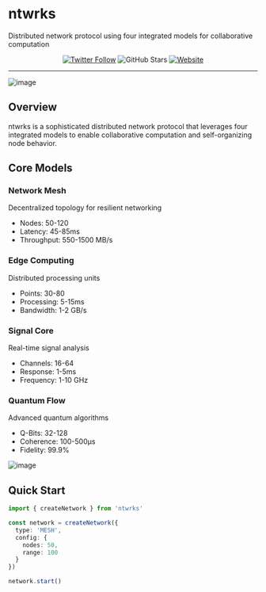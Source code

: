 

  <h1>ntwrks</h1>
  <p>Distributed network protocol using four integrated models for collaborative computation</p>
</div>

<div align="center">
  
  [![Twitter Follow](https://img.shields.io/twitter/follow/NtwrksNodes?style=social)](https://twitter.com/NtwrksNodes)
  ![GitHub Stars](https://img.shields.io/github/stars/ntwrks/core?style=social)
  [![Website](https://img.shields.io/badge/website-ntwrks.io-blue)](https://ntwrks.io)
  
</div>

---

![image](https://github.com/user-attachments/assets/b50e2e3a-9529-4c98-9fc8-21ba13c4204d)


## Overview

ntwrks is a sophisticated distributed network protocol that leverages four integrated models to enable collaborative computation and self-organizing node behavior.

## Core Models

### Network Mesh
Decentralized topology for resilient networking
- Nodes: 50-120
- Latency: 45-85ms
- Throughput: 550-1500 MB/s

### Edge Computing
Distributed processing units
- Points: 30-80
- Processing: 5-15ms
- Bandwidth: 1-2 GB/s

### Signal Core
Real-time signal analysis
- Channels: 16-64
- Response: 1-5ms
- Frequency: 1-10 GHz

### Quantum Flow
Advanced quantum algorithms
- Q-Bits: 32-128
- Coherence: 100-500μs
- Fidelity: 99.9%

![image](https://github.com/user-attachments/assets/e36c783e-6c6b-44bf-b5fb-4afb0e5170ad)

## Quick Start

```typescript
import { createNetwork } from 'ntwrks'

const network = createNetwork({
  type: 'MESH',
  config: {
    nodes: 50,
    range: 100
  }
})

network.start()
